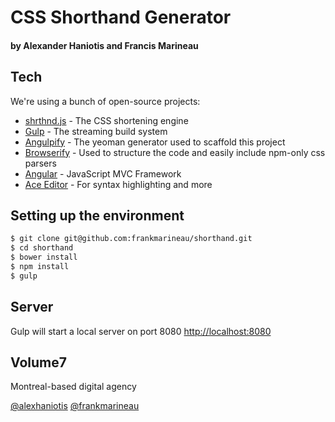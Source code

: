 # CSS Shorthand Generator
#### by Alexander Haniotis and Francis Marineau


## Tech

We're using a bunch of open-source projects:

* [shrthnd.js](https://github.com/frankmarineau/shrthnd.js) - The CSS shortening engine
* [Gulp](https://github.com/gulpjs/gulp/) - The streaming build system
* [Angulpify](https://github.com/jgoux/generator-angulpify) - The yeoman generator used to scaffold this project
* [Browserify](https://github.com/substack/node-browserify) - Used to structure the code and easily include npm-only css parsers
* [Angular](https://github.com/angular/angular.js) - JavaScript MVC Framework
* [Ace Editor](https://github.com/ajaxorg/ace) - For syntax highlighting and more


## Setting up the environment

```sh
$ git clone git@github.com:frankmarineau/shorthand.git
$ cd shorthand
$ bower install
$ npm install
$ gulp
```

## Server
Gulp will start a local server on port 8080 [http://localhost:8080](http://localhost:8080)


## Volume7

Montreal-based digital agency

[@alexhaniotis](http://twitter.com/alexhaniotis/)
[@frankmarineau](http://twitter.com/frankmarineau/)